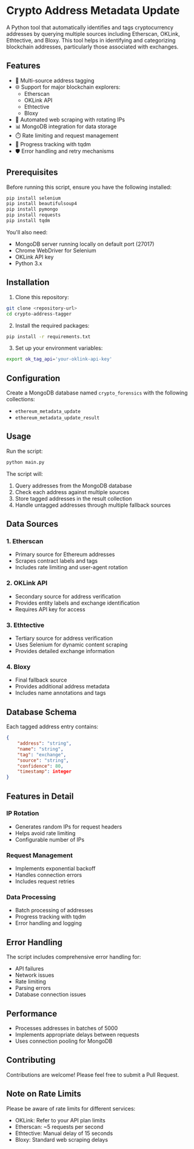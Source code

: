 # Crypto Address Metadata Update

A Python tool that automatically identifies and tags cryptocurrency addresses by querying multiple sources including Etherscan, OKLink, Ethtective, and Bloxy. This tool helps in identifying and categorizing blockchain addresses, particularly those associated with exchanges.

## Features

- 🔄 Multi-source address tagging
- 🌐 Support for major blockchain explorers:
  - Etherscan
  - OKLink API
  - Ethtective
  - Bloxy
- 🤖 Automated web scraping with rotating IPs
- 📊 MongoDB integration for data storage
- ⏱️ Rate limiting and request management
- 🔄 Progress tracking with tqdm
- 🛡️ Error handling and retry mechanisms

## Prerequisites

Before running this script, ensure you have the following installed:

```bash
pip install selenium
pip install beautifulsoup4
pip install pymongo
pip install requests
pip install tqdm
```

You'll also need:
- MongoDB server running locally on default port (27017)
- Chrome WebDriver for Selenium
- OKLink API key
- Python 3.x

## Installation

1. Clone this repository:
```bash
git clone <repository-url>
cd crypto-address-tagger
```

2. Install the required packages:
```bash
pip install -r requirements.txt
```

3. Set up your environment variables:
```bash
export ok_tag_api='your-oklink-api-key'
```

## Configuration

Create a MongoDB database named `crypto_forensics` with the following collections:
- `ethereum_metadata_update`
- `ethereum_metadata_update_result`

## Usage

Run the script:

```bash
python main.py
```

The script will:
1. Query addresses from the MongoDB database
2. Check each address against multiple sources
3. Store tagged addresses in the result collection
4. Handle untagged addresses through multiple fallback sources

## Data Sources

### 1. Etherscan
- Primary source for Ethereum addresses
- Scrapes contract labels and tags
- Includes rate limiting and user-agent rotation

### 2. OKLink API
- Secondary source for address verification
- Provides entity labels and exchange identification
- Requires API key for access

### 3. Ethtective
- Tertiary source for address verification
- Uses Selenium for dynamic content scraping
- Provides detailed exchange information

### 4. Bloxy
- Final fallback source
- Provides additional address metadata
- Includes name annotations and tags

## Database Schema

Each tagged address entry contains:
```json
{
    "address": "string",
    "name": "string",
    "tag": "exchange",
    "source": "string",
    "confidence": 80,
    "timestamp": integer
}
```

## Features in Detail

### IP Rotation
- Generates random IPs for request headers
- Helps avoid rate limiting
- Configurable number of IPs

### Request Management
- Implements exponential backoff
- Handles connection errors
- Includes request retries

### Data Processing
- Batch processing of addresses
- Progress tracking with tqdm
- Error handling and logging

## Error Handling

The script includes comprehensive error handling for:
- API failures
- Network issues
- Rate limiting
- Parsing errors
- Database connection issues

## Performance

- Processes addresses in batches of 5000
- Implements appropriate delays between requests
- Uses connection pooling for MongoDB

## Contributing

Contributions are welcome! Please feel free to submit a Pull Request.

## Note on Rate Limits

Please be aware of rate limits for different services:
- OKLink: Refer to your API plan limits
- Etherscan: ~5 requests per second
- Ethtective: Manual delay of 15 seconds
- Bloxy: Standard web scraping delays
